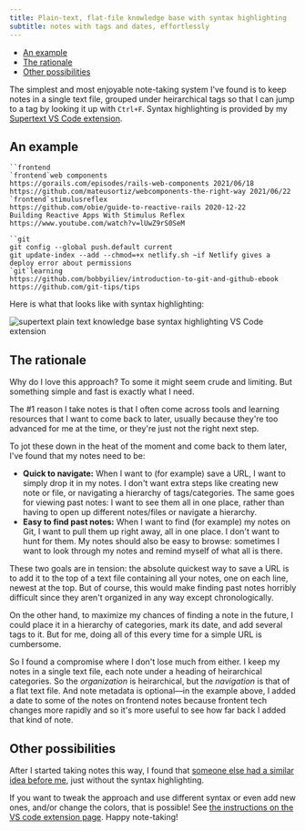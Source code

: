 ```yaml
---
title: Plain-text, flat-file knowledge base with syntax highlighting
subtitle: notes with tags and dates, effortlessly
---
```


- [An example](#an-example)
- [The rationale](#the-rationale)
- [Other possibilities](#other-possibilities)

The simplest and most enjoyable note-taking system I've found is to keep notes in a single text file, grouped under heirarchical tags so that I can jump to a tag by looking it up with `Ctrl+F`. Syntax highlighting is provided by my [Supertext VS Code extension](https://marketplace.visualstudio.com/items?itemName=fpsvogel.supertext).

## An example

```
``frontend
`frontend`web components
https://gorails.com/episodes/rails-web-components 2021/06/18
https://github.com/mateusortiz/webcomponents-the-right-way 2021/06/22
`frontend`stimulusreflex
https://github.com/obie/guide-to-reactive-rails 2020-12-22
Building Reactive Apps With Stimulus Reflex https://www.youtube.com/watch?v=lUwZ9rS0SeM

``git
git config --global push.default current
git update-index --add --chmod=+x netlify.sh ~if Netlify gives a deploy error about permissions
`git`learning
https://github.com/bobbyiliev/introduction-to-git-and-github-ebook
https://github.com/git-tips/tips
```

Here is what that looks like with syntax highlighting:

![supertext plain text knowledge base syntax highlighting VS Code extension](/images/supertext.png)

## The rationale

Why do I love this approach? To some it might seem crude and limiting. But something simple and fast is exactly what I need.

The #1 reason I take notes is that I often come across tools and learning resources that I want to come back to later, usually because they're too advanced for me at the time, or they're just not the right next step.

To jot these down in the heat of the moment and come back to them later, I've found that my notes need to be:

- **Quick to navigate:** When I want to (for example) save a URL, I want to simply drop it in my notes. I don't want extra steps like creating new note or file, or navigating a hierarchy of tags/categories. The same goes for viewing past notes: I want to see them all in one place, rather than having to open up different notes/files or navigate a hierarchy.
- **Easy to find past notes:** When I want to find (for example) my notes on Git, I want to pull them up right away, all in one place. I don't want to hunt for them. My notes should also be easy to browse: sometimes I want to look through my notes and remind myself of what all is there.

These two goals are in tension: the absolute quickest way to save a URL is to add it to the top of a text file containing all your notes, one on each line, newest at the top. But of course, this would make finding past notes horribly difficult since they aren't organized in any way except chronologically.

On the other hand, to maximize my chances of finding a note in the future, I could place it in a hierarchy of categories, mark its date, and add several tags to it. But for me, doing all of this every time for a simple URL is cumbersome.

So I found a compromise where I don't lose much from either. I keep my notes in a single text file, each note under a heading of heirarchical categories. So the *organization* is heirarchical, but the *navigation* is that of a flat text file. And note metadata is optional—in the example above, I added a date to some of the notes on frontend notes because frontent tech changes more rapidly and so it's more useful to see how far back I added that kind of note.

## Other possibilities

After I started taking notes this way, I found that [someone else had a similar idea before me](https://illdoitlater.xyz/t/plaintext), just without the syntax highlighting.

If you want to tweak the approach and use different syntax or even add new ones, and/or change the colors, that is possible! See [the instructions on the VS code extension page](https://marketplace.visualstudio.com/items?itemName=fpsvogel.supertext#syntax-settings). Happy note-taking!
